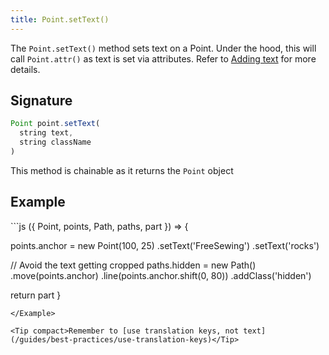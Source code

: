 ```yaml
---
title: Point.setText()
---
```


The `Point.setText()` method sets text on a Point. Under the hood, this will
call `Point.attr()` as text is set via attributes. Refer to [Adding
text](/howtos/code/adding-text) for more details.

## Signature

```js
Point point.setText(
  string text, 
  string className
)
```

<Tip compact>This method is chainable as it returns the `Point` object</Tip>

## Example

<Example caption="Examples of Point.setText(), compare this to [Point.setText()](/reference/api/point/settext)">
```js
({ Point, points, Path, paths, part }) => {

  points.anchor = new Point(100, 25)
    .setText('FreeSewing')
    .setText('rocks')

  // Avoid the text getting cropped
  paths.hidden = new Path()
    .move(points.anchor)
    .line(points.anchor.shift(0, 80))
    .addClass('hidden')

  return part
}
```
</Example>

<Tip compact>Remember to [use translation keys, not text](/guides/best-practices/use-translation-keys)</Tip>
